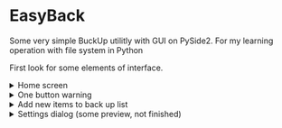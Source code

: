 # EasyBack

Some very simple BuckUp utilitly with GUI on PySide2. For my learning operation with file system in
Python

First look for some elements of interface.

<details>
<summary>Home screen</summary>
<picture>
 <source media="(prefers-color-scheme: dark)" srcset="arhiv/screens/Screen_01.png">
 <source media="(prefers-color-scheme: light)" srcset="arhiv/screens/Screen_01.png">
 <img alt="Home screen" src="arhiv/screens/Screen_01.png">
</picture>
</details>

<details>
<summary>One button warning</summary>
<picture>
 <source media="(prefers-color-scheme: dark)" srcset="arhiv/screens/Screen_04.png">
 <source media="(prefers-color-scheme: light)" srcset="arhiv/screens/Screen_04.png">
 <img alt="One button warning" src="arhiv/screens/Screen_04.png">
</picture>
</details>

<details>
<summary>Add new items to back up list</summary>
<picture>
 <source media="(prefers-color-scheme: dark)" srcset="arhiv/screens/Screen_02.png">
 <source media="(prefers-color-scheme: light)" srcset="arhiv/screens/Screen_02.png">
 <img alt="Add items" src="arhiv/screens/Screen_02.png">
</picture>
</details>

<details>
<summary>Settings dialog (some preview, not finished)</summary>
<picture>
 <source media="(prefers-color-scheme: dark)" srcset="arhiv/screens/Screen_03.png">
 <source media="(prefers-color-scheme: light)" srcset="arhiv/screens/Screen_03.png">
 <img alt="Settings" src="arhiv/screens/Screen_03.png">
</picture>
</details>
